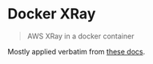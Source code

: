 # Docker XRay

> AWS XRay in a docker container

Mostly applied verbatim from [these docs](https://docs.aws.amazon.com/xray/latest/devguide/xray-daemon-ecs.html).